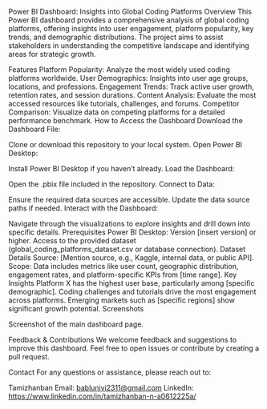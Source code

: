 Power BI Dashboard: Insights into Global Coding Platforms
Overview
This Power BI dashboard provides a comprehensive analysis of global coding platforms, offering insights into user engagement, platform popularity, key trends, and demographic distributions. The project aims to assist stakeholders in understanding the competitive landscape and identifying areas for strategic growth.

Features
Platform Popularity: Analyze the most widely used coding platforms worldwide.
User Demographics: Insights into user age groups, locations, and professions.
Engagement Trends: Track active user growth, retention rates, and session durations.
Content Analysis: Evaluate the most accessed resources like tutorials, challenges, and forums.
Competitor Comparison: Visualize data on competing platforms for a detailed performance benchmark.
How to Access the Dashboard
Download the Dashboard File:

Clone or download this repository to your local system.
Open Power BI Desktop:

Install Power BI Desktop if you haven’t already.
Load the Dashboard:

Open the .pbix file included in the repository.
Connect to Data:

Ensure the required data sources are accessible. Update the data source paths if needed.
Interact with the Dashboard:

Navigate through the visualizations to explore insights and drill down into specific details.
Prerequisites
Power BI Desktop: Version [insert version] or higher.
Access to the provided dataset (global_coding_platforms_dataset.csv or database connection).
Dataset Details
Source: [Mention source, e.g., Kaggle, internal data, or public API].
Scope: Data includes metrics like user count, geographic distribution, engagement rates, and platform-specific KPIs from [time range].
Key Insights
Platform X has the highest user base, particularly among [specific demographic].
Coding challenges and tutorials drive the most engagement across platforms.
Emerging markets such as [specific regions] show significant growth potential.
Screenshots

Screenshot of the main dashboard page.

Feedback & Contributions
We welcome feedback and suggestions to improve this dashboard. Feel free to open issues or contribute by creating a pull request.

Contact
For any questions or assistance, please reach out to:

Tamizhanban 
Email: bablunivi2311@gmail.com
LinkedIn: https://www.linkedin.com/in/tamizhanban-n-a0612225a/
